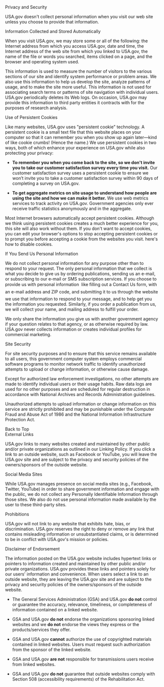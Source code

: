Privacy and Security

USA.gov doesn't collect personal information when you visit our web site unless you choose to provide that information.

  
Information Collected and Stored Automatically

When you visit USA.gov, we may store some or all of the following: the Internet address from which you access USA.gov, date and time, the Internet address of the web site from which you linked to USA.gov, the name of the file or words you searched, items clicked on a page, and the browser and operating system used.

This information is used to measure the number of visitors to the various sections of our site and identify system performance or problem areas. We also use this information to help us develop the site, analyze patterns of usage, and to make the site more useful. This information is not used for associating search terms or patterns of site navigation with individual users. USA.gov periodically deletes its Web logs. On occasion, USA.gov may provide this information to third party entities it contracts with for the purposes of research analysis.

  
Use of Persistent Cookies

Like many websites, USA.gov uses "persistent cookie" technology. A persistent cookie is a small text file that this website places on your computer so that it can remember you when you show up again later—kind of like cookie crumbs! (Hence the name.) We use persistent cookies in two ways, both of which enhance your experience on USA.gov while also protecting your privacy:

*   **To remember you when you come back to the site, so we don't invite you to take our customer satisfaction survey every time you visit.** Our customer satisfaction survey uses a persistent cookie to ensure we won’t invite you to take a customer satisfaction survey within 90 days of completing a survey on USA.gov.  
      
    
*   **To get aggregate metrics on site usage to understand how people are using the site and how we can make it better.** We use web metrics services to track activity on USA.gov. Government agencies only ever receive traffic statistics anonymously and in the aggregate.  
    

  
Most Internet browsers automatically accept persistent cookies. Although we think using persistent cookies creates a much better experience for you, this site will also work without them. If you don't want to accept cookies, you can edit your browser's options to stop accepting persistent cookies or to prompt you before accepting a cookie from the websites you visit. here's how to disable cookies.  
  
If You Send Us Personal Information

We do not collect personal information for any purpose other than to respond to your request. The only personal information that we collect is what you decide to give us by ordering publications, sending us an e-mail, or subscribing to our e-mail or SMS subscription services. If you choose to provide us with personal information  like filling out a Contact Us form, with an e-mail address and ZIP code, and submitting it to us through the website  we use that information to respond to your message, and to help get you the information you requested. Similarly, if you order a publication from us, we will collect your name, and mailing address to fulfill your order.

We only share the information you give us with another government agency if your question relates to that agency, or as otherwise required by law. USA.gov never collects information or creates individual profiles for commercial marketing.

  
Site Security

For site security purposes and to ensure that this service remains available to all users, this government computer system employs commercial software programs to monitor network traffic to identify unauthorized attempts to upload or change information, or otherwise cause damage.

Except for authorized law enforcement investigations, no other attempts are made to identify individual users or their usage habits. Raw data logs are used for no other purposes and are scheduled for regular destruction in accordance with National Archives and Records Administration guidelines.

Unauthorized attempts to upload information or change information on this service are strictly prohibited and may be punishable under the Computer Fraud and Abuse Act of 1986 and the National Information Infrastructure Protection Act.

  
Back to Top  
External Links

USA.gov links to many websites created and maintained by other public and/or private organizations as outlined in our Linking Policy. If you click a link to an outside website, such as Facebook or YouTube, you will leave the USA.gov site and are subject to the privacy and security policies of the owners/sponsors of the outside website.

  
Social Media Sites

While USA.gov manages presence on social media sites (e.g., Facebook, Twitter, YouTube) in order to share government information and engage with the public, we do not collect any Personally Identifiable Information through those sites. We also do not use personal information made available by the user to these third-party sites.

  
Prohibitions

USA.gov will not link to any website that exhibits hate, bias, or discrimination. USA.gov reserves the right to deny or remove any link that contains misleading information or unsubstantiated claims, or is determined to be in conflict with USA.gov's mission or policies.

  
Disclaimer of Endorsement

The information posted on the USA.gov website includes hypertext links or pointers to information created and maintained by other public and/or private organizations. USA.gov provides these links and pointers solely for our users' information and convenience. When users select a link to an outside website, they are leaving the USA.gov site and are subject to the privacy and security policies of the owners/sponsors of the outside website.

*   The General Services Administration (GSA) and USA.gov **do not** control or guarantee the accuracy, relevance, timeliness, or completeness of information contained on a linked website.  
      
    
*   GSA and USA.gov **do not** endorse the organizations sponsoring linked websites and we **do not** endorse the views they express or the products/services they offer.  
      
    
*   GSA and USA.gov **cannot** authorize the use of copyrighted materials contained in linked websites. Users must request such authorization from the sponsor of the linked website.  
      
    
*   GSA and USA.gov **are not** responsible for transmissions users receive from linked websites.  
      
    
*   GSA and USA.gov **do not** guarantee that outside websites comply with Section 508 (accessibility requirements) of the Rehabilitation Act.